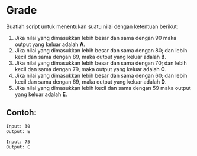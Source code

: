 # Grade

Buatlah script untuk menentukan suatu nilai dengan ketentuan berikut:

1) Jika nilai yang dimasukkan lebih besar dan sama dengan 90 maka output yang keluar adalah __A__.
2) Jika nilai yang dimasukkan lebih besar dan sama dengan 80; dan lebih kecil dan sama dengan 89, maka output yang keluar adalah __B__.
3) Jika nilai yang dimasukkan lebih besar dan sama dengan 70; dan lebih kecil dan sama dengan 79, maka output yang keluar adalah __C__.
4) Jika nilai yang dimasukkan lebih besar dan sama dengan 60; dan lebih kecil dan sama dengan 69, maka output yang keluar adalah __D__.
5) Jika nilai yang dimasukkan lebih kecil dan sama dengan 59 maka output yang keluar adalah __E__.

## Contoh:

```
Input: 30
Output: E

Input: 75
Output: C
```
